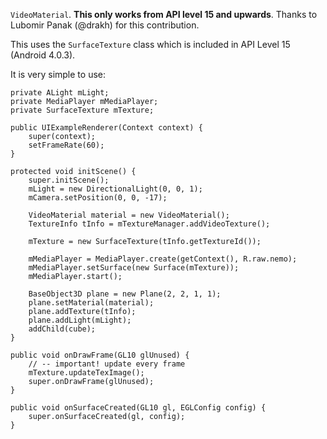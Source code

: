 `VideoMaterial`. **This only works from API level 15 and upwards**. Thanks to Lubomir Panak (@drakh) for this contribution.

This uses the `SurfaceTexture` class which is included in API Level 15 (Android 4.0.3).

It is very simple to use:
```
private ALight mLight;
private MediaPlayer mMediaPlayer;
private SurfaceTexture mTexture;

public UIExampleRenderer(Context context) {
	super(context);
	setFrameRate(60);
}

protected void initScene() {
	super.initScene();
	mLight = new DirectionalLight(0, 0, 1);
	mCamera.setPosition(0, 0, -17);

	VideoMaterial material = new VideoMaterial();
	TextureInfo tInfo = mTextureManager.addVideoTexture();

	mTexture = new SurfaceTexture(tInfo.getTextureId());

	mMediaPlayer = MediaPlayer.create(getContext(), R.raw.nemo);
	mMediaPlayer.setSurface(new Surface(mTexture));
	mMediaPlayer.start();

	BaseObject3D plane = new Plane(2, 2, 1, 1);
	plane.setMaterial(material);
	plane.addTexture(tInfo);
	plane.addLight(mLight);
	addChild(cube);
}

public void onDrawFrame(GL10 glUnused) {
	// -- important! update every frame
	mTexture.updateTexImage();
	super.onDrawFrame(glUnused);
}

public void onSurfaceCreated(GL10 gl, EGLConfig config) {
	super.onSurfaceCreated(gl, config);
}
```
